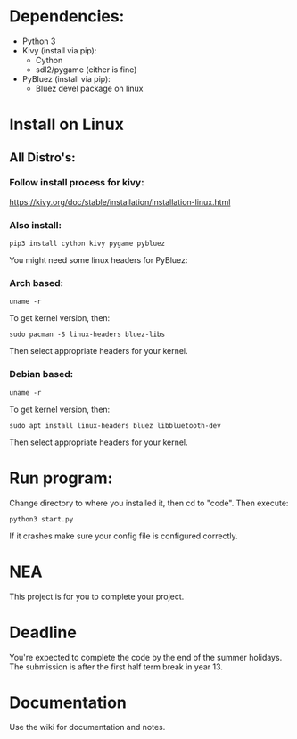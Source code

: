 # Dependencies:
- Python 3
- Kivy (install via pip):
  - Cython
  - sdl2/pygame (either is fine)
- PyBluez (install via pip):
  - Bluez devel package on linux

# Install on Linux
## All Distro's:
### Follow install process for kivy:
https://kivy.org/doc/stable/installation/installation-linux.html

### Also install:
```
pip3 install cython kivy pygame pybluez
```
You might need some linux headers for PyBluez:
### Arch based:
```
uname -r
```
To get kernel version, then:
```
sudo pacman -S linux-headers bluez-libs
```
Then select appropriate headers for your kernel.
### Debian based:
```
uname -r
```
To get kernel version, then:
```
sudo apt install linux-headers bluez libbluetooth-dev
```
Then select appropriate headers for your kernel.

# Run program:
Change directory to where you installed it, then cd to "code".
Then execute:
```
python3 start.py
```
If it crashes make sure your config file is configured correctly.

# NEA
This project is for you to complete your project.

# Deadline
You're expected to complete the code by the end of the summer holidays. The submission is after the first half term break in year 13.

# Documentation
Use the wiki for documentation and notes.
